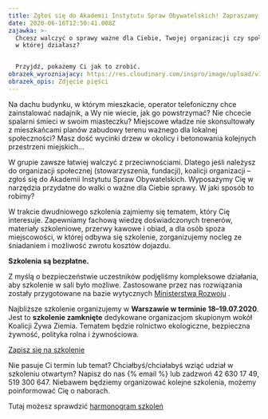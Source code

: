 ```yaml
---
title: Zgłoś się do Akademii Instytutu Spraw Obywatelskich! Zapraszamy
date: 2020-06-16T12:50:41.008Z
zajawka: >-
  Chcesz walczyć o sprawy ważne dla Ciebie, Twojej organizacji czy społeczności,
  w której działasz?


  Przyjdź, pokażemy Ci jak to zrobić.
obrazek_wyrozniajacy: https://res.cloudinary.com/inspro/image/upload/v1592831927/aiso/anger.jpg
obrazek_opis: Zdjęcie pięści
---
```

Na dachu budynku, w którym mieszkacie, operator telefoniczny chce zainstalować nadajnik, a Wy nie wiecie, jak go powstrzymać? Nie chcecie spalarni śmieci w swoim miasteczku? Miejscowe władze nie skonsultowały z mieszkańcami planów zabudowy terenu ważnego dla lokalnej społeczności? Masz dość wycinki drzew w okolicy i betonowania kolejnych przestrzeni miejskich…

W grupie zawsze łatwiej walczyć z przeciwnościami. Dlatego jeśli należysz do organizacji społecznej (stowarzyszenia, fundacji), koalicji organizacji – zgłoś się do Akademii Instytutu Spraw Obywatelskich. Wyposażymy Cię w narzędzia przydatne do walki o ważne dla Ciebie sprawy. W jaki sposób to robimy?

W trakcie dwudniowego szkolenia zajmiemy się tematem, który Cię interesuje. Zapewniamy fachową wiedzę doświadczonych trenerów, materiały szkoleniowe, przerwy kawowe i obiad, a dla osób spoza miejscowości, w której odbywa się szkolenie, zorganizujemy nocleg ze śniadaniem i możliwość zwrotu kosztów dojazdu.

**Szkolenia są bezpłatne.**

Z myślą o bezpieczeństwie uczestników podjęliśmy kompleksowe działania, aby szkolenie w sali było możliwe. Zastosowane przez nas rozwiązania zostały przygotowane na bazie wytycznych [Ministerstwa Rozwoju](https://www.gov.pl/web/rozwoj/spotkania-biznesowe-szkolenia-konferencje-i-kongresy) [](https://link.freshmail.mx/c/ganug79hsj/9r0ldetdvw).

Najbliższe szkolenie organizujemy w **Warszawie w terminie 18–19.07.2020**. Jest to **szkolenie zamknięte** dedykowane organizacjom skupionym wokół Koalicji Żywa Ziemia. Tematem będzie rolnictwo ekologiczne, bezpieczna żywność, polityka rolna i żywnościowa. 

[Zapisz się na szkolenie](https://forms.gle/2izWqD5ZPh8PF98d8)

Nie pasuje Ci termin lub temat? Chciałbyś/chciałabyś wziąć udział w szkoleniu otwartym? Napisz do nas {% email %} lub zadzwoń 42 630 17 49, 519 300 647. Niebawem będziemy organizować kolejne szkolenia, możemy poinformować Cię o naborach.

Tutaj możesz sprawdzić [harmonogram szkoleń](https://res.cloudinary.com/inspro/image/upload/v1593081567/aiso/harmonogram_udzielania_wsparcia.pdf)